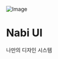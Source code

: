 ![Image](https://github.com/user-attachments/assets/8d019774-f0da-4654-8f89-a1cb032807ac)

# Nabi UI
나만의 디자인 시스템
